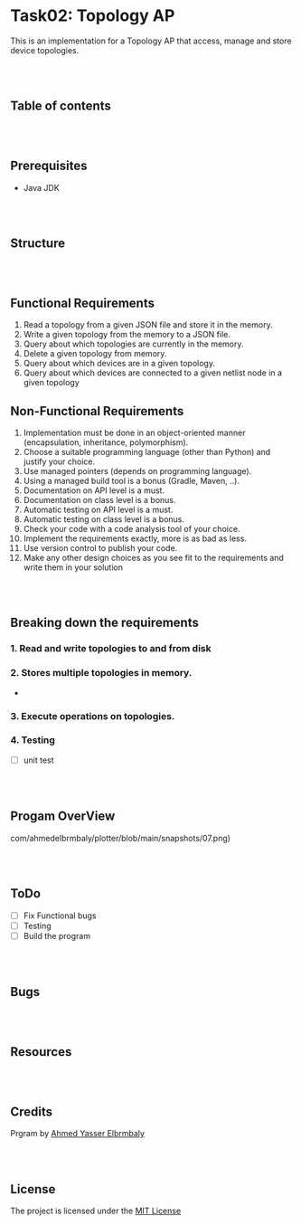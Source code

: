 <!-- <div id="header" align="center">
  <img src="https://media.giphy.com/media/cmqZM1lFsKHqo/giphy.gif" width="200"/>
</div>

<br>

<div id="badges" align="center">
 <a href="#">
    <img src="https://img.shields.io/badge/python-version?style=for-the-badge&logo=python&logoColor=white" alt="LinkedIn Badge"/>
  </a>
  <a href="https://www.linkedin.com/in/ahmed-yasser-elbrmbaly/">
    <img src="https://img.shields.io/badge/LinkedIn-blue?style=for-the-badge&logo=linkedin&logoColor=white" alt="LinkedIn Badge"/>
  </a>
  
</div>
<br><br> -->

# Task02: Topology AP

This is an implementation for a Topology AP that access, manage and store device topologies.

<br><br>

## Table of contents
<!-- 
1. [Prerequisites](#pre)
2. [Structure](#struc)
3. [Task Requirements Progress](#req")
4. [Breaking down the requirements](#breakreq)
    * [GUI](gui)
    * [Input and Validation](#iv)
    * [Plotting](#Plot)
    * [Testing](#testi)
5. [Progam OverView](#view)
    * [Program GUI](#view01)
    * [Enter Valid Values](#view02)
    * [Graph](#view03)
    * [Enter non numerical value as max or min](#view04)
    * [Error message 1](#view05)
    * [Enter Min value bigger than Max](#view06)
    * [Error message 2](#view07)
  
6. [ToDo](#todo)
7. [Bugs](#bugs)
8. [Resources](#resorc)
9. [Credits](#credits)
10. [License](#lic) -->

<br><br>

## Prerequisites <a name="pre"></a>

* Java JDK

<br><br>

## Structure <a name="struc"></a>
<!-- 
* **main.py** contains main function
* **GUI.py** contains GUI Code
* **Plotting.py** contains Plotting code -->
<br><br>

## Functional Requirements <a name="funreq"></a>

1. Read a topology from a given JSON file and store it in the memory.
2. Write a given topology from the memory to a JSON file.
3. Query about which topologies are currently in the memory.
4. Delete a given topology from memory.
5. Query about which devices are in a given topology.
6. Query about which devices are connected to a given netlist node in  a given topology

## Non-Functional Requirements <a name="funreq"></a>

1. Implementation must be done in an object-oriented manner (encapsulation, inheritance, polymorphism).
2. Choose a suitable programming language (other than Python) and justify your choice.
3. Use managed pointers (depends on programming language).
4. Using a managed build tool is a bonus (Gradle, Maven, ..).
5. Documentation on API level is a must.
6. Documentation on class level is a bonus.
7. Automatic testing on API level is a must.
8. Automatic testing on class level is a bonus.
9. Check your code with a code analysis tool of your choice.
10. Implement the requirements exactly, more is as bad as less.
11. Use version control to publish your code.
12. Make any other design choices as you see fit to the requirements and write them in your solution

<br><br>

## Breaking down the requirements <a name="breakreq"></a>

### 1. Read and write topologies to and from disk <a name="gui"></a>

### 2. Stores multiple topologies in memory.  <a name="iv"></a>

*

### 3. Execute operations on topologies. <a name="plot"></a>

### 4. Testing <a name="testi"></a>

* [ ] unit test

<br><br>

## Progam OverView <a name="view"></a>

com/ahmedelbrmbaly/plotter/blob/main/snapshots/07.png)

<br><br>

## ToDo <a name="todo"></a>

* [ ] Fix Functional bugs
* [ ] Testing
* [ ] Build the program

<br><br>

## Bugs <a name="bugs"></a>

<br><br>

## Resources <a name="resorc"></a>

<br><br>

## Credits <a name="credits"></a>

Prgram by [Ahmed Yasser Elbrmbaly](https://www.linkedin.com/in/ahmed-yasser-elbrmbaly/)

<br><br>

## License <a name="lic"></a>

The project is licensed under the [MIT License](https://en.wikipedia.org/wiki/MIT_License)
